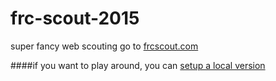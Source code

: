 # frc-scout-2015
super fancy web scouting
go to [frcscout.com](http://frcscout.com)

####if you want to play around, you can [setup a local version](https://github.com/FIRST-4030/frc-scout-2015/wiki/Setting-up-a-local-copy-of-FRC-Scout)
